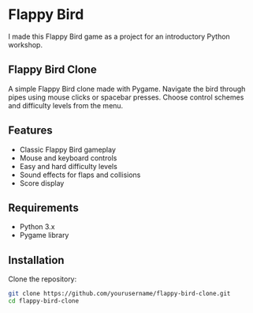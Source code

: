 # Flappy Bird

I made this Flappy Bird game as a project for an introductory Python workshop.

## Flappy Bird Clone

A simple Flappy Bird clone made with Pygame. Navigate the bird through pipes using mouse clicks or spacebar presses. Choose control schemes and difficulty levels from the menu.

## Features
- Classic Flappy Bird gameplay
- Mouse and keyboard controls
- Easy and hard difficulty levels
- Sound effects for flaps and collisions
- Score display

## Requirements
- Python 3.x
- Pygame library

## Installation

Clone the repository:
```sh
git clone https://github.com/yourusername/flappy-bird-clone.git
cd flappy-bird-clone

